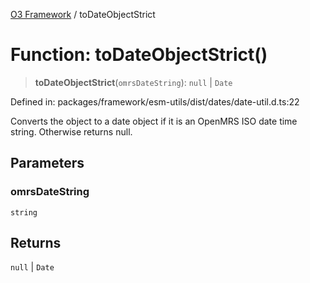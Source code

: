 [O3 Framework](../API.md) / toDateObjectStrict

# Function: toDateObjectStrict()

> **toDateObjectStrict**(`omrsDateString`): `null` \| `Date`

Defined in: packages/framework/esm-utils/dist/dates/date-util.d.ts:22

Converts the object to a date object if it is an OpenMRS ISO date time string.
Otherwise returns null.

## Parameters

### omrsDateString

`string`

## Returns

`null` \| `Date`
